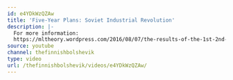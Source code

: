 ```yaml
---
id: e4YDkWzQZAw
title: 'Five-Year Plans: Soviet Industrial Revolution'
description: |-
  For more information:
  https://mltheory.wordpress.com/2016/08/07/the-results-of-the-1st-2nd-soviet-five-year-plans-soviet-industrial-revolution/
source: youtube
channel: thefinnishbolshevik
type: video
url: /thefinnishbolshevik/videos/e4YDkWzQZAw/
---
```

